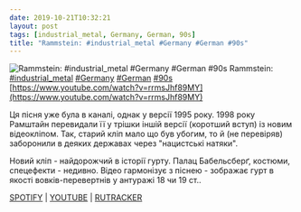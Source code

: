 ```yaml
---
date: 2019-10-21T10:32:21
layout: post
tags: [industrial_metal, Germany, German, 90s]
title: "Rammstein: #industrial_metal #Germany #German #90s"
---
```

![Rammstein: #industrial_metal #Germany #German #90s](https://i.ytimg.com/vi/rrmsJhf89MY/maxresdefault.jpg)
Rammstein: [#industrial_metal](/tags/#industrial_metal) [#Germany](/tags/#Germany) [#German](/tags/#German) [#90s](/tags/#90s) [https://www.youtube.com/watch?v=rrmsJhf89MY](https://www.youtube.com/watch?v=rrmsJhf89MY)

Ця пісня уже була в каналі, однак у версії 1995 року. 1998 року Рамштайн перевидали її у трішки іншій версії (коротший вступ) із новим відеокліпом. Так, старий кліп мало що був убогим, то й (не перевіряв) заборонили в деяких державах через &quot;нацистські натяки&quot;.

Новий кліп - найдорожчий в історії гурту. Палац Бабельсберґ, костюми, спецефекти - недивно. Відео гармонізує з піснею - зображає гурт в якості вовків-перевертнів у антуражі 18 чи 19 ст..

[SPOTIFY](https://open.spotify.com/album/7aC0RZ6wsDXWF3RP2Pvu5o) \| [YOUTUBE](https://www.youtube.com/playlist?list=PLFI4qRuYmesD03T2Tr2l5nH0awpr_V6VW) \| [RUTRACKER](https://rutracker.org/forum/viewtopic.php?t=5732323)